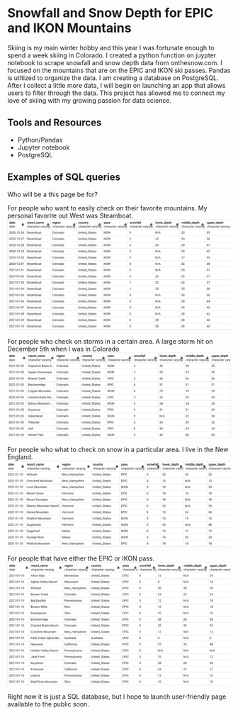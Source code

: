 # Snowfall and Snow Depth for EPIC and IKON Mountains
Skiing is my main winter hobby and this year I was fortunate enough to spend a week skiing in Colorado. I created a python function on juypter notebook to scrape snowfall and snow depth data from onthesnow.com. I focused on the mountains that are on the EPIC and IKON ski passes. Pandas is utltized to organize the data. I am creating a database on PostgreSQL. After I collect a little more data, I will begin on launching an app that allows users to filter through the data. This project has allowed me to connect my love of skiing with my growing passion for data science.

## Tools and Resources
* Python/Pandas
* Jupyter notebook
* PostgreSQL

## Examples of SQL queries
Who will be a this page be for?

For people who want to easily check on their favorite mountains. My personal favorite out West was Steamboat.
![ScreenShot](/Screenshots/Steamboat.png)


For people who check on storms in a certain area. A large storm hit on December 5th when I was in Colorado
![ScreenShot](/Screenshots/storm.png)


For people who what to check on snow in a particular area. I live in the New England.
![ScreenShot](/Screenshots/Northeast.png)


For people that have either the EPIC or IKON pass.
![ScreenShot](/Screenshots/epic.png)


Right now it is just a SQL database, but I hope to launch user-friendly page available to the public soon.
